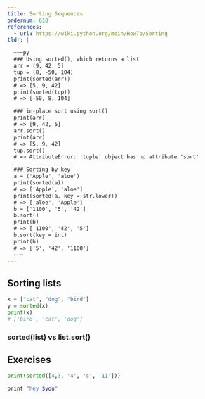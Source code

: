 ```yaml
---
title: Sorting Sequences
ordernum: 610
references:
  - url: https://wiki.python.org/moin/HowTo/Sorting
tldr: |

  ~~~py
  ### Using sorted(), which returns a list
  arr = [9, 42, 5]
  tup = (8, -50, 104)
  print(sorted(arr))
  # => [5, 9, 42]
  print(sorted(tup))
  # => [-50, 8, 104]

  ### in-place sort using sort()
  print(arr)
  # => [9, 42, 5]
  arr.sort()
  print(arr)
  # => [5, 9, 42]
  tup.sort()
  # => AttributeError: 'tuple' object has no attribute 'sort'

  ### Sorting by key
  a = ('Apple', 'aloe')
  print(sorted(a))
  # => ['Apple', 'aloe']
  print(sorted(a, key = str.lower))
  # => ['aloe', 'Apple']
  b = ['1100', '5', '42']
  b.sort()
  print(b)
  # => ['1100', '42', '5']
  b.sort(key = int)
  print(b)
  # => ['5', '42', '1100']
  ~~~
---
```










## Sorting lists

~~~py
x = ["cat", "dog", "bird"]
y = sorted(x)
print(x)
# ['bird', 'cat', 'dog']
~~~


### sorted(list) vs list.sort() 




## Exercises

~~~python
print(sorted([4,3, '4', 'c', '11']))
~~~


~~~bash
print "hey $you"
~~~
